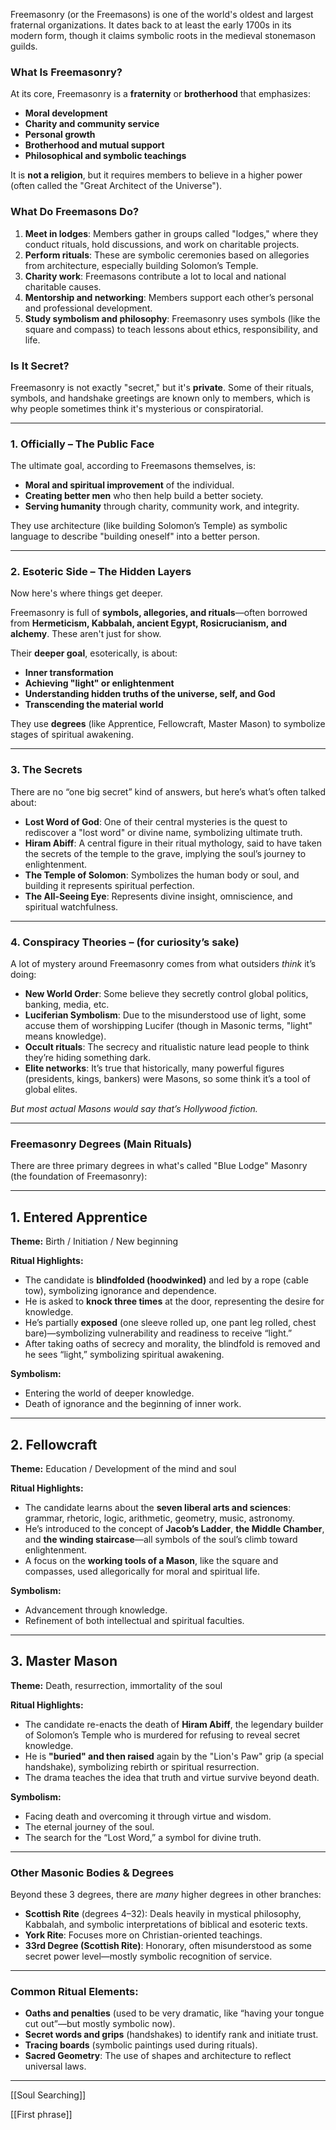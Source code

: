 Freemasonry (or the Freemasons) is one of the world's oldest and largest fraternal organizations. It dates back to at least the early 1700s in its modern form, though it claims symbolic roots in the medieval stonemason guilds.

### What Is Freemasonry?

At its core, Freemasonry is a **fraternity** or **brotherhood** that emphasizes:

- **Moral development**
- **Charity and community service**
- **Personal growth**
- **Brotherhood and mutual support**
- **Philosophical and symbolic teachings**

It is **not a religion**, but it requires members to believe in a higher power (often called the "Great Architect of the Universe").

### What Do Freemasons Do?

1. **Meet in lodges**: Members gather in groups called "lodges," where they conduct rituals, hold discussions, and work on charitable projects.
2. **Perform rituals**: These are symbolic ceremonies based on allegories from architecture, especially building Solomon’s Temple.
3. **Charity work**: Freemasons contribute a lot to local and national charitable causes.
4. **Mentorship and networking**: Members support each other’s personal and professional development.
5. **Study symbolism and philosophy**: Freemasonry uses symbols (like the square and compass) to teach lessons about ethics, responsibility, and life.

### Is It Secret?

Freemasonry is not exactly "secret," but it's **private**. Some of their rituals, symbols, and handshake greetings are known only to members, which is why people sometimes think it's mysterious or conspiratorial.

---

### **1. Officially – The Public Face**

The ultimate goal, according to Freemasons themselves, is:

- **Moral and spiritual improvement** of the individual.
- **Creating better men** who then help build a better society.
- **Serving humanity** through charity, community work, and integrity.

They use architecture (like building Solomon’s Temple) as symbolic language to describe "building oneself" into a better person.

---

### **2. Esoteric Side – The Hidden Layers**

Now here's where things get deeper.

Freemasonry is full of **symbols, allegories, and rituals**—often borrowed from **Hermeticism, Kabbalah, ancient Egypt, Rosicrucianism, and alchemy**. These aren't just for show.

Their **deeper goal**, esoterically, is about:

- **Inner transformation**
- **Achieving "light" or enlightenment**
- **Understanding hidden truths of the universe, self, and God**
- **Transcending the material world**

They use **degrees** (like Apprentice, Fellowcraft, Master Mason) to symbolize stages of spiritual awakening.

---

### **3. The Secrets**

There are no “one big secret” kind of answers, but here’s what’s often talked about:

- **Lost Word of God**: One of their central mysteries is the quest to rediscover a "lost word" or divine name, symbolizing ultimate truth.
- **Hiram Abiff**: A central figure in their ritual mythology, said to have taken the secrets of the temple to the grave, implying the soul’s journey to enlightenment.
- **The Temple of Solomon**: Symbolizes the human body or soul, and building it represents spiritual perfection.
- **The All-Seeing Eye**: Represents divine insight, omniscience, and spiritual watchfulness.

---

### **4. Conspiracy Theories – (for curiosity’s sake)**

A lot of mystery around Freemasonry comes from what outsiders _think_ it’s doing:

- **New World Order**: Some believe they secretly control global politics, banking, media, etc.
- **Luciferian Symbolism**: Due to the misunderstood use of light, some accuse them of worshipping Lucifer (though in Masonic terms, "light" means knowledge).
- **Occult rituals**: The secrecy and ritualistic nature lead people to think they’re hiding something dark.
- **Elite networks**: It’s true that historically, many powerful figures (presidents, kings, bankers) were Masons, so some think it’s a tool of global elites.

_But most actual Masons would say that’s Hollywood fiction._

---

### **Freemasonry Degrees (Main Rituals)**

There are three primary degrees in what's called "Blue Lodge" Masonry (the foundation of Freemasonry):

---

## **1. Entered Apprentice**

**Theme:** Birth / Initiation / New beginning

**Ritual Highlights:**

- The candidate is **blindfolded (hoodwinked)** and led by a rope (cable tow), symbolizing ignorance and dependence.
- He is asked to **knock three times** at the door, representing the desire for knowledge.
- He’s partially **exposed** (one sleeve rolled up, one pant leg rolled, chest bare)—symbolizing vulnerability and readiness to receive “light.”
- After taking oaths of secrecy and morality, the blindfold is removed and he sees “light,” symbolizing spiritual awakening.

**Symbolism:**

- Entering the world of deeper knowledge.
- Death of ignorance and the beginning of inner work.

---

## **2. Fellowcraft**

**Theme:** Education / Development of the mind and soul

**Ritual Highlights:**

- The candidate learns about the **seven liberal arts and sciences**: grammar, rhetoric, logic, arithmetic, geometry, music, astronomy.
- He’s introduced to the concept of **Jacob’s Ladder**, **the Middle Chamber**, and **the winding staircase**—all symbols of the soul’s climb toward enlightenment.
- A focus on the **working tools of a Mason**, like the square and compasses, used allegorically for moral and spiritual life.

**Symbolism:**

- Advancement through knowledge.
- Refinement of both intellectual and spiritual faculties.

---

## **3. Master Mason**

**Theme:** Death, resurrection, immortality of the soul

**Ritual Highlights:**

- The candidate re-enacts the death of **Hiram Abiff**, the legendary builder of Solomon’s Temple who is murdered for refusing to reveal secret knowledge.
- He is **"buried" and then raised** again by the "Lion's Paw" grip (a special handshake), symbolizing rebirth or spiritual resurrection.
- The drama teaches the idea that truth and virtue survive beyond death.

**Symbolism:**

- Facing death and overcoming it through virtue and wisdom.
- The eternal journey of the soul.
- The search for the “Lost Word,” a symbol for divine truth.

---

### **Other Masonic Bodies & Degrees**

Beyond these 3 degrees, there are _many_ higher degrees in other branches:

- **Scottish Rite** (degrees 4–32): Deals heavily in mystical philosophy, Kabbalah, and symbolic interpretations of biblical and esoteric texts.
- **York Rite**: Focuses more on Christian-oriented teachings.
- **33rd Degree (Scottish Rite)**: Honorary, often misunderstood as some secret power level—mostly symbolic recognition of service.

---

### **Common Ritual Elements:**

- **Oaths and penalties** (used to be very dramatic, like “having your tongue cut out”—but mostly symbolic now).
- **Secret words and grips** (handshakes) to identify rank and initiate trust.
- **Tracing boards** (symbolic paintings used during rituals).
- **Sacred Geometry**: The use of shapes and architecture to reflect universal laws.

---
 [[Soul Searching]] 

[[First phrase]]